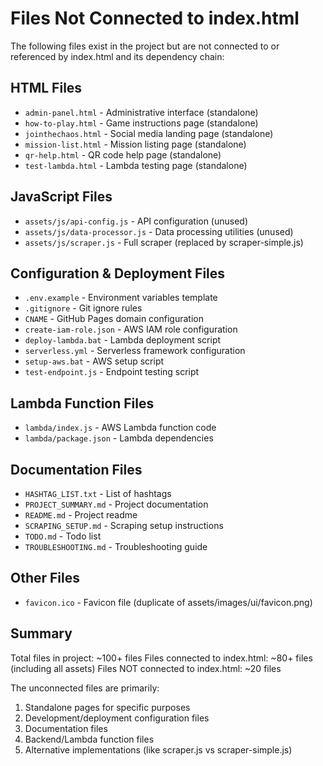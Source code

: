 # Files Not Connected to index.html

The following files exist in the project but are not connected to or referenced by index.html and its dependency chain:

## HTML Files
- `admin-panel.html` - Administrative interface (standalone)
- `how-to-play.html` - Game instructions page (standalone)
- `jointhechaos.html` - Social media landing page (standalone)
- `mission-list.html` - Mission listing page (standalone)
- `qr-help.html` - QR code help page (standalone)
- `test-lambda.html` - Lambda testing page (standalone)

## JavaScript Files
- `assets/js/api-config.js` - API configuration (unused)
- `assets/js/data-processor.js` - Data processing utilities (unused)
- `assets/js/scraper.js` - Full scraper (replaced by scraper-simple.js)

## Configuration & Deployment Files
- `.env.example` - Environment variables template
- `.gitignore` - Git ignore rules
- `CNAME` - GitHub Pages domain configuration
- `create-iam-role.json` - AWS IAM role configuration
- `deploy-lambda.bat` - Lambda deployment script
- `serverless.yml` - Serverless framework configuration
- `setup-aws.bat` - AWS setup script
- `test-endpoint.js` - Endpoint testing script

## Lambda Function Files
- `lambda/index.js` - AWS Lambda function code
- `lambda/package.json` - Lambda dependencies

## Documentation Files
- `HASHTAG_LIST.txt` - List of hashtags
- `PROJECT_SUMMARY.md` - Project documentation
- `README.md` - Project readme
- `SCRAPING_SETUP.md` - Scraping setup instructions
- `TODO.md` - Todo list
- `TROUBLESHOOTING.md` - Troubleshooting guide

## Other Files
- `favicon.ico` - Favicon file (duplicate of assets/images/ui/favicon.png)

## Summary
Total files in project: ~100+ files
Files connected to index.html: ~80+ files (including all assets)
Files NOT connected to index.html: ~20 files

The unconnected files are primarily:
1. Standalone pages for specific purposes
2. Development/deployment configuration files
3. Documentation files
4. Backend/Lambda function files
5. Alternative implementations (like scraper.js vs scraper-simple.js)